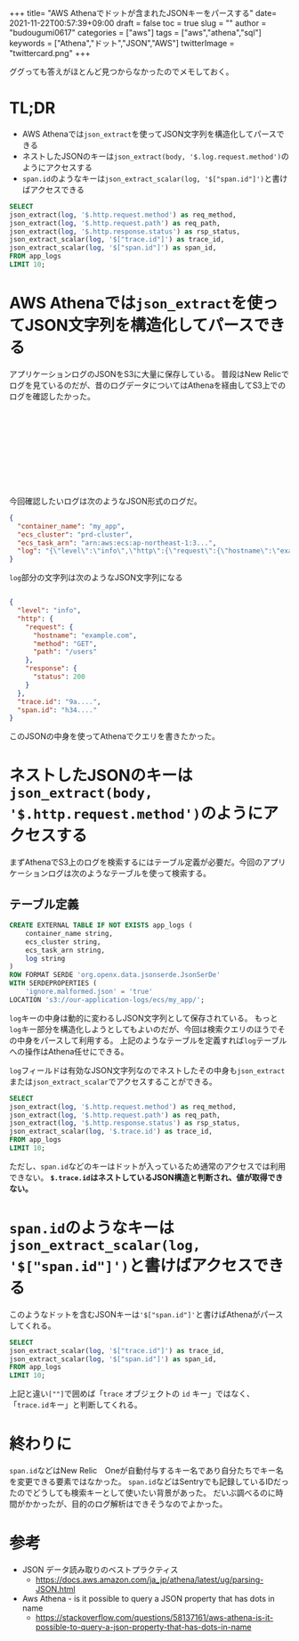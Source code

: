 +++
title= "AWS Athenaでドットが含まれたJSONキーをパースする"
date= 2021-11-22T00:57:39+09:00
draft = false
toc = true
slug = ""
author = "budougumi0617"
categories = ["aws"]
tags = ["aws","athena","sql"]
keywords = ["Athena","ドット","JSON","AWS"]
twitterImage = "twittercard.png"
+++

ググっても答えがほとんど見つからなかったのでメモしておく。

<!--more-->

# TL;DR
- AWS Athenaでは`json_extract`を使ってJSON文字列を構造化してパースできる
- ネストしたJSONのキーは`json_extract(body, '$.log.request.method')`のようにアクセスする
- `span.id`のようなキーは`json_extract_scalar(log, '$["span.id"]')`と書けばアクセスできる

```sql
SELECT
json_extract(log, '$.http.request.method') as req_method,
json_extract(log, '$.http.request.path') as req_path,
json_extract(log, '$.http.response.status') as rsp_status,
json_extract_scalar(log, '$["trace.id"]') as trace_id,
json_extract_scalar(log, '$["span.id"]') as span_id,
FROM app_logs
LIMIT 10;
```


# AWS Athenaでは`json_extract`を使ってJSON文字列を構造化してパースできる
アプリケーションログのJSONをS3に大量に保存している。
普段はNew Relicでログを見ているのだが、昔のログデータについてはAthenaを経由してS3上でのログを確認したかった。

<div class="iframely-embed"><div class="iframely-responsive" style="height: 140px; padding-bottom: 0;"><a href="https://dev.classmethod.jp/articles/athena-json/" data-iframely-url="//cdn.iframe.ly/qbfaw5o"></a></div></div><script async src="//cdn.iframe.ly/embed.js" charset="utf-8"></script>

今回確認したいログは次のようなJSON形式のログだ。

```json
{
  "container_name": "my_app",
  "ecs_cluster": "prd-cluster",
  "ecs_task_arn": "arn:aws:ecs:ap-northeast-1:3...",
  "log": "{\"level\":\"info\",\"http\":{\"request\":{\"hostname\":\"example.com\",\"method\":\"GET\",\"path\":\"/users\"},\"response\":{\"status\":200}},\"trace.id\":\"9a....\",\"span.id\":\"h34....\"}"
}
```

`log`部分の文字列は次のようなJSON文字列になる
```json

{
  "level": "info",
  "http": {
    "request": {
      "hostname": "example.com",
      "method": "GET",
      "path": "/users"
    },
    "response": {
      "status": 200
    }
  },
  "trace.id": "9a....",
  "span.id": "h34...."
}
```

このJSONの中身を使ってAthenaでクエリを書きたかった。

# ネストしたJSONのキーは`json_extract(body, '$.http.request.method')`のようにアクセスする
まずAthenaでS3上のログを検索するにはテーブル定義が必要だ。今回のアプリケーションログは次のようなテーブルを使って検索する。


## テーブル定義
```sql
CREATE EXTERNAL TABLE IF NOT EXISTS app_logs (
    container_name string,
    ecs_cluster string,
    ecs_task_arn string,
    log string
)
ROW FORMAT SERDE 'org.openx.data.jsonserde.JsonSerDe'
WITH SERDEPROPERTIES (
	'ignore.malformed.json' = 'true'
LOCATION 's3://our-application-logs/ecs/my_app/';
```

`log`キーの中身は動的に変わるしJSON文字列として保存されている。
もっと`log`キー部分を構造化しようとしてもよいのだが、今回は検索クエリのほうでその中身をパースして利用する。
上記のようなテーブルを定義すれば`log`テーブルへの操作はAthena任せにできる。

`log`フィールドは有効なJSON文字列なのでネストしたその中身も`json_extract`または`json_extract_scalar`でアクセスすることができる。

```sql
SELECT
json_extract(log, '$.http.request.method') as req_method,
json_extract(log, '$.http.request.path') as req_path,
json_extract(log, '$.http.response.status') as rsp_status,
json_extract_scalar(log, '$.trace.id') as trace_id,
FROM app_logs
LIMIT 10;
```

ただし、`span.id`などのキーはドットが入っているため通常のアクセスでは利用できない。
**`$.trace.id`はネストしているJSON構造と判断され、値が取得できない。**


# `span.id`のようなキーは`json_extract_scalar(log, '$["span.id"]')`と書けばアクセスできる
このようなドットを含むJSONキーは`'$["span.id"]'`と書けばAthenaがパースしてくれる。

```sql
SELECT
json_extract_scalar(log, '$["trace.id"]') as trace_id,
json_extract_scalar(log, '$["span.id"]') as span_id,
FROM app_logs
LIMIT 10;
```

上記と違い`[""]`で囲めば「`trace` オブジェクトの `id` キー」ではなく、「`trace.id`キー」と判断してくれる。

# 終わりに
`span.id`などはNew Relic　Oneが自動付与するキー名であり自分たちでキー名を変更できる要素ではなかった。
`span.id`などはSentryでも記録しているIDだったのでどうしても検索キーとして使いたい背景があった。
だいぶ調べるのに時間がかかったが、目的のログ解析はできそうなのでよかった。


# 参考
- JSON データ読み取りのベストプラクティス
    - https://docs.aws.amazon.com/ja_jp/athena/latest/ug/parsing-JSON.html
- Aws Athena - is it possible to query a JSON property that has dots in name
    - https://stackoverflow.com/questions/58137161/aws-athena-is-it-possible-to-query-a-json-property-that-has-dots-in-name
